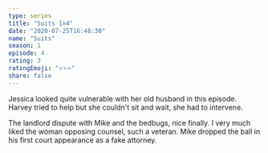 ```yaml
--- 
type: series 
title: "Suits 1x4" 
date: "2020-07-25T16:48:30" 
name: "Suits" 
season: 1 
episode: 4 
rating: 3 
ratingEmoji: "⭐️⭐️⭐️" 
share: false 
---
```


Jessica looked quite vulnerable with her old husband in this episode. Harvey tried to help but she couldn't sit and wait, she had to intervene. 

The landlord dispute with Mike and the bedbugs, nice finally. I very much liked the woman opposing counsel, such a veteran. Mike dropped the ball in his first court appearance as a fake attorney.
